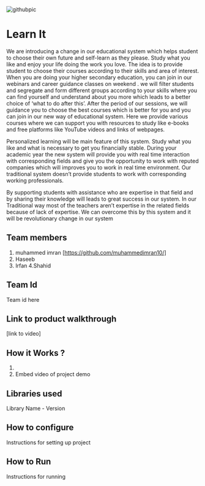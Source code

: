 ![githubpic](https://user-images.githubusercontent.com/126552313/221784874-670cd550-8440-4f18-bc5e-44257752c230.png)

# Learn It

We are introducing a change in our educational system which helps student to choose their own future and self-learn as they please. Study what you like and enjoy your life doing the work you love.
The idea is to provide student to choose their courses according to their skills and area of interest.  When you are doing your higher secondary education, you can join in our webinars and career guidance classes on weekend . we will filter students and segregate and form different groups according to your skills where you can find yourself and understand about you more which leads to a better choice of ‘what to do after this’.
After the period of our sessions, we will guidance you to choose the best courses which is better for you and you can join in our new way of educational system. Here we provide various courses where we can support you with resources to study like e-books and free platforms like YouTube videos and links of webpages.

 Personalized learning will be main feature of this system. Study what you like and what is necessary to get you financially stable.   During your academic year the new system will provide you with real time interaction with corresponding fields and give you the opportunity to work with reputed companies which will improves you to work in real time environment.  Our traditional system doesn’t provide students to work with corresponding working professionals. 

By supporting students with assistance who are expertise in that field and by sharing their knowledge will leads to great  success in our system. In our Traditional way most of the teachers   aren’t expertise in the related fields because of lack of expertise. We can overcome this by this system and it will be revolutionary change in our system
## Team members
1. muhammed imran [https://github.com/muhammedimran10/]
2. Haseeb 
3. Irfan
4.Shahid
## Team Id
Team id here
## Link to product walkthrough
[link to video]
## How it Works ?
1. 
2. Embed video of project demo
## Libraries used
Library Name - Version
## How to configure
Instructions for setting up project
## How to Run
Instructions for running
